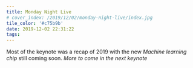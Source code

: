 ```yaml
---
title: Monday Night Live
# cover_index: /2019/12/02/monday-night-live/index.jpg
tile_color: '#c75b9b'
date: 2019-12-02 22:31:22
tags:
---
```


Most of the keynote was a recap of 2019 with the new *Machine learning chip* still coming soon.
*More to come in the next keynote*
